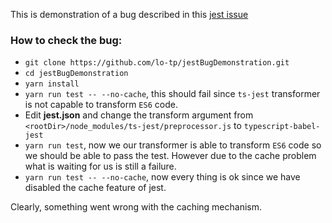This is demonstration of a bug described in this [jest issue](https://github.com/facebook/jest/issues/3333)
### How to check the bug:
- `git clone https://github.com/lo-tp/jestBugDemonstration.git`
- `cd jestBugDemonstration`
- `yarn install`
- `yarn run test -- --no-cache`, this should fail since `ts-jest` transformer is not capable to transform `ES6` code.
- Edit **jest.json** and change the transform argument from `<rootDir>/node_modules/ts-jest/preprocessor.js` to `typescript-babel-jest`
- `yarn run test`, now we our transformer is able to transform `ES6` code so we should be able to pass the test. However due to the cache problem what is waiting for us is still a failure.
- `yarn run test -- --no-cache`, now every thing is ok since we have disabled the cache feature of jest.

Clearly, something went wrong with the caching mechanism.
